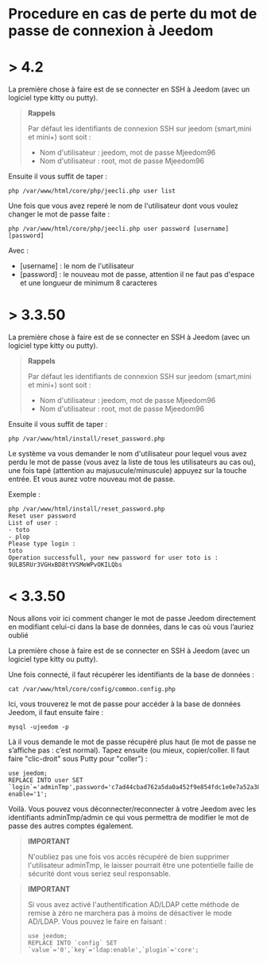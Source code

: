 # Procedure en cas de perte du mot de passe de connexion à Jeedom

# > 4.2

La première chose à faire est de se connecter en SSH à Jeedom (avec un logiciel type kitty ou putty).

>**Rappels**
>
>Par défaut les identifiants de connexion SSH sur jeedom (smart,mini et mini+) sont soit :
>- Nom d'utilisateur : jeedom, mot de passe Mjeedom96
>- Nom d'utilisateur : root, mot de passe Mjeedom96

Ensuite il vous suffit de taper :

````
php /var/www/html/core/php/jeecli.php user list
````

Une fois que vous avez reperé le nom de l'utilisateur dont vous voulez changer le mot de passe faite : 

````
php /var/www/html/core/php/jeecli.php user password [username] [password]
````

Avec : 
-  [username] : le nom de l'utilisateur
- [password] : le nouveau mot de passe, attention il ne faut pas d'espace et une longueur de minimum 8 caracteres

# > 3.3.50

La première chose à faire est de se connecter en SSH à Jeedom (avec un logiciel type kitty ou putty).

>**Rappels**
>
>Par défaut les identifiants de connexion SSH sur jeedom (smart,mini et mini+) sont soit :
>- Nom d'utilisateur : jeedom, mot de passe Mjeedom96
>- Nom d'utilisateur : root, mot de passe Mjeedom96

Ensuite il vous suffit de taper :

````
php /var/www/html/install/reset_password.php
````

Le système va vous demander le nom d'utilisateur pour lequel vous avez perdu le mot de passe (vous avez la liste de tous les utilisateurs au cas ou), une fois tapé (attention au majusucule/minuscule) appuyez sur la touche entrée. Et vous aurez votre nouveau mot de passe.

Exemple :

````
php /var/www/html/install/reset_password.php
Reset user password
List of user :
- toto
- plop
Please type login :
toto
Operation successfull, your new password for user toto is : 9ULB5RUr3VGHxBD8tYVSMeWPvOKILQbs
````

# < 3.3.50

Nous allons voir ici comment changer le mot de passe Jeedom directement en modifiant celui-ci dans la base de données, dans le cas où vous l’auriez oublié

La première chose à faire est de se connecter en SSH à Jeedom (avec un logiciel type kitty ou putty).

Une fois connecté, il faut récupérer les identifiants de la base de données :

````
cat /var/www/html/core/config/common.config.php
````

Ici, vous trouverez le mot de passe pour accéder à la base de données Jeedom, il faut ensuite faire :

````
mysql -ujeedom -p
````

Là il vous demande le mot de passe récupéré plus haut (le mot de passe ne s’affiche pas : c’est normal). Tapez ensuite (ou mieux, copier/coller. Il faut faire "clic-droit" sous Putty pour "coller") :

````
use jeedom;
REPLACE INTO user SET `login`='adminTmp',password='c7ad44cbad762a5da0a452f9e854fdc1e0e7a52a38015f23f3eab1d80b931dd472634dfac71cd34ebc35d16ab7fb8a90c81f975113d6c7538dc69dd8de9077ec',profils='admin', enable='1';
````

Voilà. Vous pouvez vous déconnecter/reconnecter à votre Jeedom avec les identifiants adminTmp/admin ce qui vous permettra de modifier le mot de passe des autres comptes également.

>**IMPORTANT**
>
>N'oubliez pas une fois vos accès récupéré de bien supprimer l'utilisateur adminTmp, le laisser pourrait être une potentielle faille de sécurité dont vous seriez seul responsable.

>**IMPORTANT**
>
> Si vous avez activé l'authentification AD/LDAP cette méthode de remise à zéro ne marchera pas à moins de désactiver le mode AD/LDAP. Vous pouvez le faire en faisant :
>````
>use jeedom;
>REPLACE INTO `config` SET `value`='0',`key`='ldap:enable',`plugin`='core';
>````
